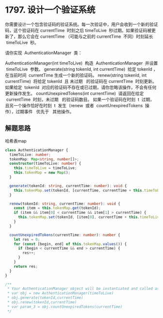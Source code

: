 # 1797. 设计一个验证系统

你需要设计一个包含验证码的验证系统。每一次验证中，用户会收到一个新的验证码，这个验证码在 currentTime  时刻之后 timeToLive  秒过期。如果验证码被更新了，那么它会在 currentTime （可能与之前的 currentTime  不同）时刻延长  timeToLive  秒。

请你实现  AuthenticationManager  类：

AuthenticationManager(int timeToLive)  构造  AuthenticationManager  并设置  timeToLive  参数。
generate(string tokenId, int currentTime)  给定 tokenId ，在当前时间  currentTime 生成一个新的验证码。
renew(string tokenId, int currentTime)  将给定 tokenId  且 未过期   的验证码在 currentTime  时刻更新。如果给定  tokenId  对应的验证码不存在或已过期，请你忽略该操作，不会有任何更新操作发生。
countUnexpiredTokens(int currentTime)  请返回在给定  currentTime  时刻，未过期   的验证码数目。
如果一个验证码在时刻  t  过期，且另一个操作恰好在时刻  t  发生（renew  或者  countUnexpiredTokens  操作），过期事件   优先于   其他操作。


## 解题思路

哈希表map

```typescript
class AuthenticationManager {
  timeToLive: number;
  tokenMap: Map<string, number[]>;
  constructor(timeToLive: number) {
    this.timeToLive = timeToLive;
    this.tokenMap = new Map();
  }

  generate(tokenId: string, currentTime: number): void {
    this.tokenMap.set(tokenId, [currentTime, currentTime + this.timeToLive]);
  }

  renew(tokenId: string, currentTime: number): void {
    const item = this.tokenMap.get(tokenId);
    if (item && item[0] < currentTime && item[1] > currentTime) {
      this.tokenMap.set(tokenId, [item[0], currentTime + this.timeToLive]);
    }
  }

  countUnexpiredTokens(currentTime: number): number {
    let res = 0;
    for (const [begin, end] of this.tokenMap.values()) {
      if (begin < currentTime && end > currentTime) {
        res++;
      }
    }
    return res;
  }
}

/**
 * Your AuthenticationManager object will be instantiated and called as such:
 * var obj = new AuthenticationManager(timeToLive)
 * obj.generate(tokenId,currentTime)
 * obj.renew(tokenId,currentTime)
 * var param_3 = obj.countUnexpiredTokens(currentTime)
 */
```
